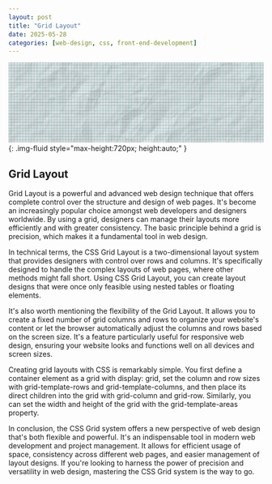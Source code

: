 ```yaml
---
layout: post
title: "Grid Layout"
date: 2025-05-28
categories: [web-design, css, front-end-development]
---
```


![Image](/assets/g7f64067be289f88938e5296c8a69a367cefebd30ac50aecb44716714128d8a50abcbde3a7efdfc336b403a805e766c07aed9e992d8e403682f69eadb64c9d1d2_1280.jpg){: .img-fluid style="max-height:720px; height:auto;" }

## Grid Layout

Grid Layout is a powerful and advanced web design technique that offers complete control over the structure and design of web pages. It's become an increasingly popular choice amongst web developers and designers worldwide. By using a grid, designers can manage their layouts more efficiently and with greater consistency. The basic principle behind a grid is precision, which makes it a fundamental tool in web design.

In technical terms, the CSS Grid Layout is a two-dimensional layout system that provides designers with control over rows and columns. It's specifically designed to handle the complex layouts of web pages, where other methods might fall short. Using CSS Grid Layout, you can create layout designs that were once only feasible using nested tables or floating elements. 

It's also worth mentioning the flexibility of the Grid Layout. It allows you to create a fixed number of grid columns and rows to organize your website's content or let the browser automatically adjust the columns and rows based on the screen size. It's a feature particularly useful for responsive web design, ensuring your website looks and functions well on all devices and screen sizes.

Creating grid layouts with CSS is remarkably simple. You first define a container element as a grid with display: grid, set the column and row sizes with grid-template-rows and grid-template-columns, and then place its direct children into the grid with grid-column and grid-row. Similarly, you can set the width and height of the grid with the grid-template-areas property. 

In conclusion, the CSS Grid system offers a new perspective of web design that's both flexible and powerful. It's an indispensable tool in modern web development and project management. It allows for efficient usage of space, consistency across different web pages, and easier management of layout designs. If you're looking to harness the power of precision and versatility in web design, mastering the CSS Grid system is the way to go.

